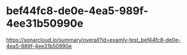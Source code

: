# bef44fc8-de0e-4ea5-989f-4ee31b50990e
https://sonarcloud.io/summary/overall?id=examly-test_bef44fc8-de0e-4ea5-989f-4ee31b50990e
